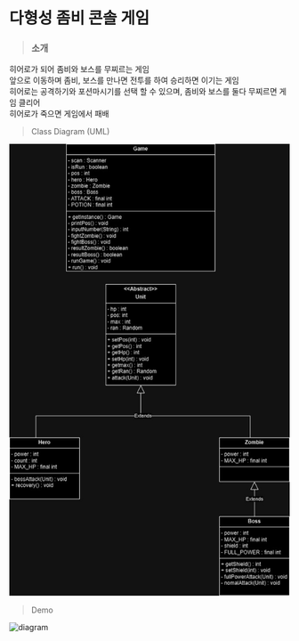 # 다형성 좀비 콘솔 게임

> ### 소개
>
히어로가 되어 좀비와 보스를 무찌르는 게임 <br>
앞으로 이동하며 좀비, 보스를 만나면 전투를 하여 승리하면 이기는 게임 <br>
히어로는 공격하기와 포션마시기를 선택 할 수 있으며, 좀비와 보스를 둘다
무찌르면 게임 클리어 <br>
히어로가 죽으면 게임에서 패배



>Class Diagram (UML)
>
![diagram](https://github.com/nooleee/ZombieGame/blob/master/image/class%20Diagram%20(2).jpg?raw=true) <br>

> Demo
> 
![diagram](https://github.com/nooleee/ZombieGame/blob/master/image/ZombieGame.gif?raw=true)
